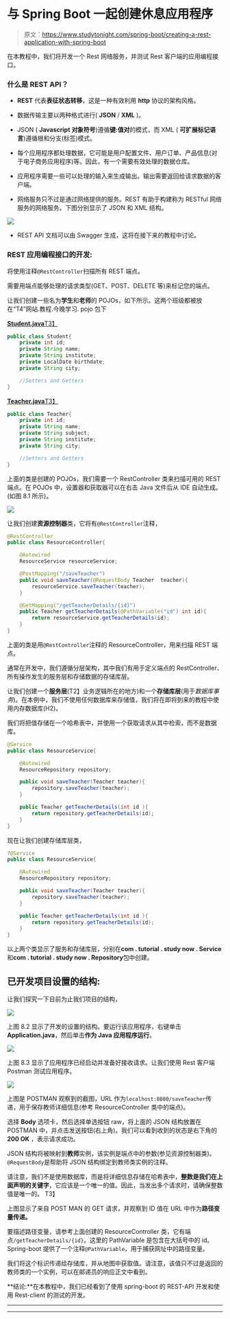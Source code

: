# 与 Spring Boot 一起创建休息应用程序

> 原文：<https://www.studytonight.com/spring-boot/creating-a-rest-application-with-spring-boot>

在本教程中，我们将开发一个 Rest 网络服务，并测试 Rest 客户端的应用编程接口。

### 什么是 REST API？

*   **REST** 代表**表征状态转移**，这是一种有效利用 **http** 协议的架构风格。

*   数据传输主要以两种格式进行( **JSON** / **XML** )。

*   JSON ( **Javascript 对象符号**)遵循**键:值对**的模式，而 XML ( **可扩展标记语言**)遵循根和分支(标签)模式。

*   每个应用程序都处理数据，它可能是用户配置文件、用户订单、产品信息(对于电子商务应用程序)等。因此，有一个需要有效处理的数据仓库。

*   应用程序需要一些可以处理的输入来生成输出。输出需要返回给请求数据的客户端。

*   网络服务只不过是通过网络提供的服务。REST 有助于构建称为 RESTful 网络服务的网络服务。下图分别显示了 JSON 和 XML 结构。

![](img/b76d0f078ccd46a8b405078b339c43f9.png)

*   REST API 文档可以由 Swagger 生成，这将在接下来的教程中讨论。

### REST 应用编程接口的开发:

将使用注释`@RestController`扫描所有 REST 端点。

需要用端点能够处理的请求类型(GET、POST、DELETE 等)来标记您的端点。

让我们创建一些名为**学生**和**老师**的 POJOs，如下所示。这两个班级都被放在“T4”网站.教程.今晚学习. pojo 包下

<u>**Student.java**T3】</u>

```java
public class Student{
    private int id;
    private String name;
    private String institute;
    private LocalDate birthdate;
    private String city;

    //Setters and Getters
}
```

<u>**Teacher.java**T3】</u>

```java
public class Teacher{
    private int id;
    private String name;
    private String subject;
    private String institute;
    private String city;

    //Setters and Getters
}
```

上面的类是创建的 POJOs，我们需要一个 RestController 类来扫描可用的 REST 端点。在 POJOs 中，设置器和获取器可以在右击 Java 文件后从 IDE 自动生成。(如图 8.1 所示)。

**![](img/cfdc75b4863f9827a80883ade3d579f9.png)**

让我们创建**资源控制器**类，它将有`@RestController`注释，

```java
@RestController
public class ResourceController{

    @Autowired
    ResourceService resourceService;

    @PostMapping("/saveTeacher")
    public void saveTeacher(@RequestBody Teacher  teacher){
        resourceService.saveTeacher(teacher);
    }

    @GetMapping("/getTeacherDetails/{id}")
    public Teacher getTeacherDetails(@PathVariable("id") int id){
        return resourceService.getTeacherDetails(id);
    }
} 
```

上面的类是用`@RestController`注释的 ResourceController，用来扫描 REST 端点。

通常在开发中，我们遵循分层架构，其中我们有用于定义端点的 RestController、所有操作发生的服务层和存储数据的存储库层。

让我们创建一个**服务层**(T2】业务逻辑所在的地方)和一个**存储库层**(用于*数据库事务*)。在本例中，我们不使用任何数据库来存储值，我们将在即将到来的教程中使用内存数据库(H2)。

我们将把值存储在一个哈希表中，并使用一个获取请求从其中检索，而不是数据库。

```java
@Service
public class ResourceService{

    @Autowired
    ResourceRepository repository;

    public void saveTeacher(Teacher teacher){
        repository.saveTeacher(teacher);
    }

    public Teacher getTeacherDetails(int id ){
        return repository.getTeacherDetails(id);
    }
}
```

现在让我们创建存储库层类，

```java
?@Service
public class ResourceService{

    @Autowired
    ResourceRepository repository;

    public void saveTeacher(Teacher teacher){
        repository.saveTeacher(teacher);
    }

    public Teacher getTeacherDetails(int id ){
        return repository.getTeacherDetails(id);
    }
}
```

以上两个类显示了服务和存储库层，分别在**com . tutorial . study now . Service**和**com . tutorial . study now . Repository**包中创建。

## 已开发项目设置的结构:

让我们探究一下目前为止我们项目的结构，

![](img/810003f25ea99b9af9c16612b312cda9.png)

上图 8.2 显示了开发的设置的结构。要运行该应用程序，右键单击**Application.java**，然后单击**作为 Java 应用程序运行**。

![](img/3b2b31e9d54ad65f675a6edf48250bd4.png)

上图 8.3 显示了应用程序已经启动并准备好接收请求。让我们使用 Rest 客户端 Postman 测试应用程序。

![](img/e62cf0ff7b0292c94d8771284269b2c7.png)

上图是 POSTMAN 观察到的截图，URL 作为`localhost:8080/saveTeacher`传递，用于保存教师详细信息(参考 ResourceController 类中的端点)。

选择 **Body** 选项卡，然后选择单选按钮 raw，将上面的 JSON 结构放置在 POSTMAN 中，并点击发送按钮(右上角)。我们可以看到收到的状态是右下角的 **200 OK** ，表示请求成功。

JSON 结构将被映射到**教师**实例，该实例是端点中的参数(参见资源控制器类)。`@RequestBody`是帮助将 JSON 结构绑定到教师类实例的注释。

请注意，我们不是使用数据库，而是将详细信息存储在哈希表中，**整数是我们在上面声明的关键字**，它应该是一个唯一的值。因此，当发出多个请求时，请确保整数值是唯一的。
T3】

上图显示了来自 POST MAN 的 GET 请求，并观察到 ID 值在 URL 中作为**路径变量传递。**

要描述路径变量，请参考上面创建的 ResourceController 类，它有端点`/getTeacherDetails/{id}`。这里的 PathVariable 是包含在大括号中的 id。Spring-boot 提供了一个注释`@PathVariable`，用于捕获网址中的路径变量。

我们将这个标识传递给存储库，并从地图中获取值。请注意，该值只不过是返回的教师类的一个实例，可以在邮递员的响应正文中看到。

**结论:**在本教程中，我们已经看到了使用 spring-boot 的 REST-API 开发和使用 Rest-client 的测试的开发。

* * *

* * *
